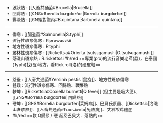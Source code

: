 - 波狀熱 : [[人畜共通菌#Brucella|Brucella]]
- 回歸熱 : [[GNS#Borrelia burgdorferi|Borrelia burgdorferi]]
- 戰壕熱 : [[GN絕對胞內#B.quintana|Bartonella quintana]]
***
- 傷寒 : [[腸道菌#Salmonella|S.typhi]]
- 流行性斑疹傷寒 : R.prowasekii
- 地方性斑疹傷寒 : R.typhi
- 叢林性斑疹傷寒 : [[Rickettsia#Orienta tsutsugamushi|O.tsutsugamushi]]
- 落磯山斑疹熱 : R.rickettssi
#h/red ==專業(pro)的流行音樂老師(蝨)，在泰國(Typhi)找(蚤)地方，看Rick roll(洛)的硬皮鞋==
***
- 跳蚤 : [[人畜共通菌#Yersinia pestis |鼠疫]]、地方性斑疹傷寒
- 體蝨 : 流行性斑疹傷寒、回歸熱、戰壕熱
- 軟蜱 : [[Rickettsia#Coxiella burnetti|Q fever]] (但主要是吸大便)、[[GNS#Borrelia burgdorferi|回歸熱]]
- 硬蜱 : [[GNS#Borrelia burgdorferi|萊姆病]]、巴貝氏原蟲、[[Rickettsia|洛磯山斑疹熱]]、[[人畜共通菌#Francisella|兔熱病]]、艾利希式體症
- #h/red ==軟 Q歸頭 / 硬 起萊巴貝大，落熱的==